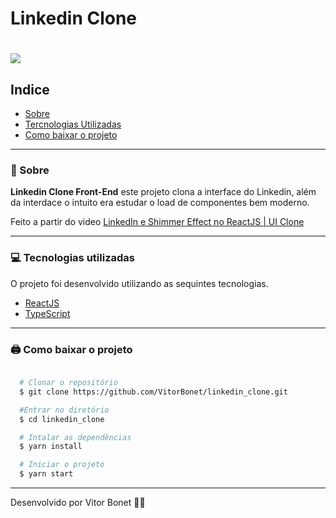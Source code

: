 # Linkedin Clone

<h1>
  <img src="./linkedin_captur.gif" >
</h1>

## Indice

  - [Sobre](#-sobre)
  - [Tercnologias Utilizadas](#-tecnologias-utilizadas)
  - [Como baixar o projeto](#-como-baixer-o-projeto)

---

### 📜 Sobre

  **Linkedin Clone Front-End** este projeto clona a interface do Linkedin, além da interdace o intuito era estudar o load de componentes bem moderno.

  Feito a partir do video [LinkedIn e Shimmer Effect no ReactJS | UI Clone](https://www.youtube.com/watch?v=-ZV-_7vNRGw&t=1982s)

---

  ### 💻 Tecnologias utilizadas

  O projeto foi desenvolvido utilizando as sequintes tecnologias.

  - [ReactJS](https://pt-br.reactjs.org/)
  - [TypeScript](https://www.typescriptlang.org/)


---
  ### 🖨 Como baixar o projeto

  ```bash

    # Clonar o repositório
    $ git clone https://github.com/VitorBonet/linkedin_clone.git

    #Entrar no diretório
    $ cd linkedin_clone

    # Intalar as dependências
    $ yarn install

    # Iniciar o projeto
    $ yarn start
  ```
---

Desenvolvido por Vitor Bonet 🏄‍♂️

